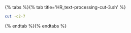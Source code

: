 {% tabs %}{% tab title='HR_text-processing-cut-3.sh' %}

```sh
cut -c2-7
```

{% endtab %}{% endtabs %}

